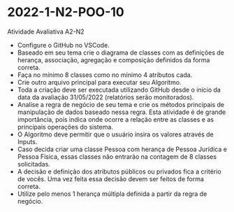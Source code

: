 # 2022-1-N2-POO-10

Atividade Avaliativa A2-N2

- Configure o GitHub no VSCode.
- Baseado em seu tema crie o diagrama de classes com as definições de herança, associação, agregação e composição definidos da forma correta.
- Faça no mínimo 8 classes como no mínimo 4 atributos cada. 
- Crie outro arquivo principal para executar seu Algoritmo.
- Toda a criação deve ser executada utilizando GitHub desde o início da data da avaliação 31/05/2022 (relatórios serão monitorados).
- Analise a regra de negócio de seu tema e crie os métodos principais de manipulação de dados baseado nessa regra. Esta atividade é de grande importância, pois indica onde ocorre a relação entre as classes e as principais operações do sistema.
- O Algoritmo deve permitir que o usuário insira os valores através de Inputs.
- Caso decida criar uma classe Pessoa com herança de Pessoa Jurídica e Pessoa Física, essas classes não entrarão na contagem de 8 classes solicitadas.
- A decisão e definição dos atributos públicos ou privados fica a critério de vocês. Uma vez feita essa decisão devem ser feitos de forma correta.
- Utilize pelo menos 1 herança múltipla definida a partir da regra de negócio.